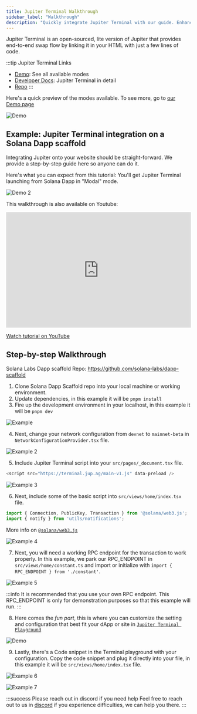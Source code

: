 ```yaml
---
title: Jupiter Terminal Walkthrough
sidebar_label: "Walkthrough"
description: "Quickly integrate Jupiter Terminal with our guide. Enhance your Solana dapps with ease using our key resources and demos."
---
```


<head>
    <title>Jupiter Terminal Walkthough: Streamlined Integrations</title>
    <meta name="twitter:card" content="summary" />
</head>


Jupiter Terminal is an open-sourced, lite version of Jupiter that provides end-to-end swap flow by linking it in your HTML with just a few lines of code. 

:::tip Jupiter Terminal Links
- [Demo](https://terminal.jup.ag/): See all available modes
- [Developer Docs](/docs/jupiter-terminal/jupiter-terminal): Jupiter Terminal in detail
- [Repo](https://github.com/jup-ag/terminal)
:::

Here's a quick preview of the modes available. To see more, go to [our Demo page](https://terminal.jup.ag/)

![Demo](./terminal/terminal-demo.gif)


## Example: Jupiter Terminal integration on a Solana Dapp scaffold

Integrating Jupiter onto your website should be straight-forward. We provide a step-by-step guide here so anyone can do it.

Here's what you can expect from this tutorial: You'll get Jupiter Terminal launching from Solana Dapp in "Modal" mode.

![Demo 2](./terminal/terminal-demo2.gif)

This walkthrough is also available on Youtube: 

<iframe width="100%" height="315" src="https://www.youtube.com/embed/T-3KN3k1e5Y" title="YouTube video player" frameborder="0" allow="accelerometer; autoplay; clipboard-write; encrypted-media; gyroscope; picture-in-picture; web-share" allowfullscreen></iframe>

[Watch tutorial on YouTube](https://youtu.be/T-3KN3k1e5Y)

## Step-by-step Walkthrough

Solana Labs Dapp scaffold Repo: https://github.com/solana-labs/dapp-scaffold

1. Clone Solana Dapp Scaffold repo into your local machine or working environment.
2. Update dependencies, in this example it will be `pnpm install`
3. Fire up the development environment in your localhost, in this example it will be `pnpm dev`

![Example](./terminal/example1.jpg)

4. Next, change your network configuration from `devnet` to `mainnet-beta` in `NetworkConfigurationProvider.tsx` file. 

![Example 2](./terminal/example2.jpg)

5. Include Jupiter Terminal script into your `src/pages/_document.tsx` file.

``` js
<script src="https://terminal.jup.ag/main-v1.js" data-preload />
```
![Example 3](./terminal/example3.jpg)

6. Next, include some of the basic script into `src/views/home/index.tsx` file. 

``` js
import { Connection, PublicKey, Transaction } from '@solana/web3.js';
import { notify } from 'utils/notifications';
```

More info on [`@solana/web3.js`](https://solana-labs.github.io/solana-web3.js/)

![Example 4](./terminal/example4.jpg)

7. Next, you will need a working RPC endpoint for the transaction to work properly. In this example, we park our RPC_ENDPOINT in `src/views/home/constant.ts` and import or initialize with `import { RPC_ENDPOINT } from './constant'`.

![Example 5](./terminal/example5.jpg)

:::info 
It is recommended that you use your own RPC endpoint.
This RPC_ENDPOINT is only for demonstration purposes so that this example will run.
:::

8. Here comes the *fun part*, this is where you can customize the setting and configuration that best fit your dApp or site in [`Jupiter Terminal Playground`](https://terminal.jup.ag/)

![Demo](./terminal/terminal-demo.gif)

9. Lastly, there's a Code snippet in the Terminal playground with your configuration. Copy the code snippet and plug it directly into your file, in this example it will be `src/views/home/index.tsx` file. 

![Example 6](./terminal/example6.jpg)

![Example 7](./terminal/example7.jpg)

:::success Please reach out in discord if you need help
Feel free to reach out to us in [discord](https://discord.gg/jup) if you experience difficulties, we can help you there.
:::